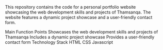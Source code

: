 This repository contains the code for a personal portfolio website showcasing the web development skills and projects of Thamsanqa. The website features a dynamic project showcase and a user-friendly contact form.

Main Function Points
Showcases the web development skills and projects of Thamsanqa
Includes a dynamic project showcase
Provides a user-friendly contact form
Technology Stack
HTML
CSS
Javascript

